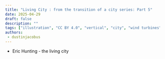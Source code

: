 ```yaml
---
title: "Living City : from the transition of a city series: Part 5"
date: 2025-04-29
draft: false
description: ""
tags: ["illustration", "CC BY 4.0", "vertical", "city", "wind turbines", "people", "transport"]
authors:
 - dustinjacobus
---
```


- Eric Hunting - the living city